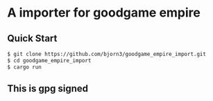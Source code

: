 # A importer for goodgame empire

## Quick Start

```sh
$ git clone https://github.com/bjorn3/goodgame_empire_import.git
$ cd goodgame_empire_import
$ cargo run
```

## This is gpg signed